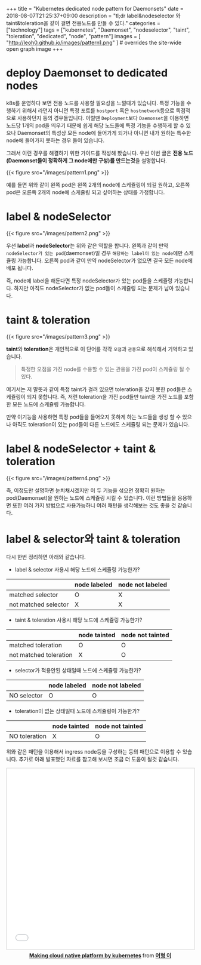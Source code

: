 +++
title = "Kubernetes dedicated node pattern for Daemonsets"
date = 2018-08-07T21:25:37+09:00
description = "tl;dr label&nodeselector 와 taint&toleration을 같이 걸면 전용노드를 만들 수 있다."
categories = ["technology"]
tags = ["kubernetes", "Daemonset", "nodeselector", "taint", "toleration", "dedicated", "node", "pattern"]
images = [
  "http://leoh0.github.io/images/pattern1.png"
] # overrides the site-wide open graph image
+++

# deploy Daemonset to dedicated nodes

k8s를 운영하다 보면 전용 노드를 사용할 필요성을 느낄때가 있습니다. 특정 기능을 수행하기 위해서 라던지 아니면 특정 포트를 `hostport` 혹은 `hostnetwork`등으로 독점적으로 사용하던지 등의 경우들입니다. 이럴땐 `Deployment`보다 `Daemonset`을 이용하면 노드당 1개의 pod을 띄우기 때문에 쉽게 해당 노드들에 특정 기능을 수행하게 할 수 있으나 Daemonset의 특성상 모든 node에 들어가게 되거나 아니면 내가 원하는 특수한 node에 들어가지 못하는 경우 들이 있습니다.

그래서 이런 경우를 해결하기 위한 가이드를 작성해 봤습니다. 우선 이번 글은 **전용 노드(Daemonset들이 정확하게 그 node에만 구성)를 만드는것**을 설명합니다.

{{< figure src="/images/pattern1.png" >}}

예를 들면 위와 같이 왼쪽 pod은 왼쪽 2개의 node에 스케쥴링이 되길 원하고, 오른쪽 pod은 오른쪽 2개의 node에 스케쥴링 되고 싶어하는 상태를 가정합니다.

# label & nodeSelector

{{< figure src="/images/pattern2.png" >}}

우선 **label**과 **nodeSelector**는 위와 같은 역할을 합니다. 왼쪽과 같이 만약 `nodeSelector가 있는 pod`(daemonset)일 경우 `해당하는 label이 있는 node`에만 스케쥴링 가능합니다.
오른쪽 pod과 같이 만약 nodeSelector가 없으면 결국 모든 node에 배포 됩니다.

즉, node에 label을 해둔다면 특정 nodeSelector가 있는 pod들을 스케쥴링 가능합니다. 하지만 아직도 nodeSelector가 없는 pod들이 스케쥴링 되는 문제가 남아 있습니다.

# taint & toleration

{{< figure src="/images/pattern3.png" >}}

**taint**와 **toleration**은 개인적으로 이 단어를 각각 `오점`과 `관용`으로 해석해서 기억하고 있습니다.

> 특정한 오점을 가진 node를 수용할 수 있는 관용을 가진 pod이 스케쥴링 될 수 있다.

여기서는 저 말뜻과 같이 특정 taint가 걸려 있으면 toleration을 갖지 못한 pod들은 스케쥴링이 되지 못합니다. 즉, 저런 toleration을 가진 pod들만 taint을 가진 노드를 포함한 모든 노드에 스케쥴링 가능합니다.

만약 이기능을 사용하면 특정 pod들을 들어오지 못하게 하는 노드들을 생성 할 수 있으나 아직도 toleration이 있는 pod들이 다른 노드에도 스케쥴링 되는 문제가 있습니다.

# label & nodeSelector + taint & toleration

{{< figure src="/images/pattern4.png" >}}

즉, 이정도만 설명하면 눈치채시겠지만 이 두 기능을 섞으면 정확히 원하는 pod(Daemonset)을 원하는 노드에 스케쥴링 시킬 수 있습니다.
이런 방법들을 응용하면 또한 여러 가지 방법으로 사용가능하니 여러 패턴을 생각해보는 것도 좋을 것 같습니다.

# label & selector와 taint & toleration

다시 한번 정리하면 아래와 같습니다.

* label & selector 사용시 해당 노드에 스케쥴링 가능한가?

|                      | node labeled | node not labeled      |
|----------------------|--------------|-----------------------|
| matched selector     |  O           |          X            |
| not matched selector |  X           |          X            |

* taint & toleration 사용시 해당 노드에 스케쥴링 가능한가?

|                        | node tainted | node not tainted      |
|------------------------|--------------|-----------------------|
| matched toleration     |  O           |          O            |
| not matched toleration |  X           |          O            |

* selector가 적용안된 상태일때 노드에 스케쥴링 가능한가?

|                      | node labeled | node not labeled      |
|----------------------|--------------|-----------------------|
| NO selector          |  O           |          O            |

* toleration이 없는 상태일때 노드에 스케쥴링이 가능한가?

|                        | node tainted | node not tainted      |
|------------------------|--------------|-----------------------|
| NO toleration          |  X           |          O            |

위와 같은 패턴을 이용해서 ingress node등을 구성하는 등의 패턴으로 이용할 수 있습니다. 추가로 아래 발표했던 자료를 참고해 보시면 조금 더 도움이 될것 같습니다.

<center>
<iframe src="//www.slideshare.net/slideshow/embed_code/key/HMOPqcLxHkDhme" width="595" height="485" frameborder="0" marginwidth="0" marginheight="0" scrolling="no" style="border:1px solid #CCC; border-width:1px; margin-bottom:5px; max-width: 100%;" allowfullscreen> </iframe> <div style="margin-bottom:5px"> <strong> <a href="//www.slideshare.net/ssuser5ad078/making-cloud-native-platform-by-kubernetes-83626072" title="Making cloud native platform by kubernetes" target="_blank">Making cloud native platform by kubernetes</a> </strong> from <strong><a href="https://www.slideshare.net/ssuser5ad078" target="_blank">어형 이</a></strong> </div>
</center>
